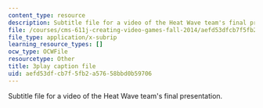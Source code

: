 ```yaml
---
content_type: resource
description: Subtitle file for a video of the Heat Wave team's final presentation.
file: /courses/cms-611j-creating-video-games-fall-2014/aefd53dfcb7f5fb2a57658bbd0b59706_sKolTx6sxUo.vtt
file_type: application/x-subrip
learning_resource_types: []
ocw_type: OCWFile
resourcetype: Other
title: 3play caption file
uid: aefd53df-cb7f-5fb2-a576-58bbd0b59706
---
```

Subtitle file for a video of the Heat Wave team's final presentation.
